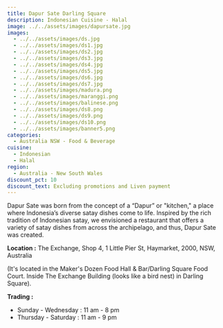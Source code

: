 ```yaml
---
title: Dapur Sate Darling Square
description: Indonesian Cuisine - Halal
image: ../../assets/images/dapursate.jpg
images:
  - ../../assets/images/ds.jpg
  - ../../assets/images/ds1.jpg
  - ../../assets/images/ds2.jpg
  - ../../assets/images/ds3.jpg
  - ../../assets/images/ds4.jpg
  - ../../assets/images/ds5.jpg
  - ../../assets/images/ds6.jpg
  - ../../assets/images/ds7.jpg
  - ../../assets/images/madura.png
  - ../../assets/images/maranggi.png
  - ../../assets/images/balinese.png
  - ../../assets/images/ds8.png
  - ../../assets/images/ds9.png
  - ../../assets/images/ds10.png
  - ../../assets/images/banner5.png
categories:
  - Australia NSW - Food & Beverage
cuisine:
  - Indonesian
  - Halal
region:
  - Australia - New South Wales
discount_pct: 10
discount_text: Excluding promotions and Liven payment
---
```

Dapur Sate was born from the concept of a “Dapur” or "kitchen," a place where Indonesia’s diverse satay dishes come to life. Inspired by the rich tradition of Indonesian satay, we envisioned a restaurant that offers a variety of satay dishes from across the archipelago, and thus, Dapur Sate was created.

**Location :** The Exchange, Shop 4, 1 Little Pier St, Haymarket, 2000, NSW, Australia

(It's located in the Maker's Dozen Food Hall & Bar/Darling Square Food Court. Inside The Exchange Building (looks like a bird nest) in Darling Square).

**Trading :** 

* Sunday - Wednesday :  11 am - 8 pm
* Thursday - Saturday : 11 am - 9 pm
